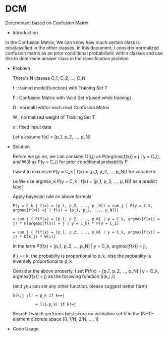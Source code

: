 # DCM
Determinant based on Confusion Matrix

- Introduction

 In the Confusion Matrix, We can know how much certain class is misclassified in the other classes.
 In this document, I consider normalized confusion matrix as an prior conditional probabilistic within classes and use this to determine answer class in the classification problem
 
  - Problem
    
    There's N classes C_1, C_2, ..., C_N
    
    f : trained model(function) with Training Set T 
    
    F : Confusion Matrix with Valid Set V(used while training)
    
    D : normalized(for each row) Confusion Matrix
    
    W : normalized weight of Training Set T
    
    x : fixed input data
    
    Let's assume f(x) = [p_1, p_2, ..., p_N]
    
  - Solution
    
    Before we go on, we can consider D(i,j) as P(argmax[f(x)] = j | y = C_i), and W(i) as P(y = C_i) for prior conditional probability P
    
    I want to maximize P(y = C_k | f(x) = [p_1, p_2, ..., p_N]) for variable k
    
    i.e We use argmax_k P(y = C_k | f(x) = [p_1, p_2, ..., p_N]) as a predict label
    
    Apply bayesian rule on above formula
    
        P(y = C_k | f(x) = [p_1, p_2, ..., p _N]) = sum_j { P(y = C_k, argmax[f(x)] =j | f(x) = [p_1, p_2, ..., p_N])}
    
        = sum_j { P(f(x) = [p_1, p_2, ..., p_N] | y = C_k, argmax[f(x)] = j) * P(argmax[f(x)] = j | y = C_k) * P(y = C_i)
    
        = sum_j { P(f(x) = [p_1, p_2, ..., p_N] | y = C_k, argmax[f(x)] = j) * D(k,j) * W(i)}
    
    In the term P(f(x) = [p_1, p_2, ..., p_N] | y = C_k, argmax[f(x)] = j),
    
    if j == k, the probablity is proportional to p_k, else the probablity is inversely proportional to p_k
    
    Consider the above property, I set P(f(x) = [p_1, p_2, ..., p_N] | y = C_k, argmax[f(x)] = j) as the following function S(k,j ;l)
    
    (and you can set any other function. please suggest better form)
    
        S(k,j ;l) = p_k if k==j 
    
                  = l(1-p_k) if k!=j
              
    Search l which performs best score on validation set V in the (N+1)-element discrete space [0, 1/N, 2/N, ..., 1] 
    
- Code Usage
